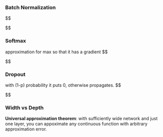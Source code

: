 ### Batch Normalization

$$

$$



### Softmax

approximation for max so that it has a gradient
$$

$$

### Dropout

with (1-p) probability it puts 0, otherwise propagates.
$$

$$

### Width vs Depth

**Universal approximation theorem**: with sufficiently wide network and just one layer, you can appoximate any continuous function with arbitrary approximation error.

